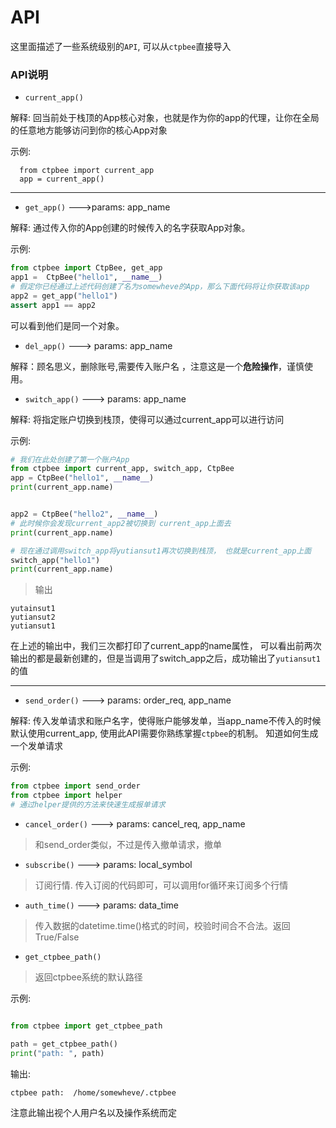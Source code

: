 # API 

这里面描述了一些系统级别的`API`, 可以从`ctpbee`直接导入

### API说明
- `current_app()`

解释: 回当前处于栈顶的App核心对象，也就是作为你的app的代理，让你在全局的任意地方能够访问到你的核心App对象

示例:
```
  from ctpbee import current_app
  app = current_app()
```
---

- `get_app()` --->params: app_name

解释: 通过传入你的App创建的时候传入的名字获取App对象。

示例:
```python
from ctpbee import CtpBee, get_app
app1 =  CtpBee("hello1", __name__)
# 假定你已经通过上述代码创建了名为somewheve的App，那么下面代码将让你获取该app
app2 = get_app("hello1")
assert app1 == app2
```
可以看到他们是同一个对象。

- `del_app()` ---> params: app_name

解释：顾名思义，删除账号,需要传入账户名 ，注意这是一个**危险操作**，谨慎使用。


- `switch_app()` ---> params: app_name

解释: 将指定账户切换到栈顶，使得可以通过current_app可以进行访问

示例:
```python
# 我们在此处创建了第一个账户App
from ctpbee import current_app, switch_app, CtpBee
app = CtpBee("hello1", __name__)
print(current_app.name)


app2 = CtpBee("hello2", __name__)
# 此时候你会发现current_app2被切换到 current_app上面去
print(current_app.name)

# 现在通过调用switch_app将yutiansut1再次切换到栈顶， 也就是current_app上面
switch_app("hello1")
print(current_app.name)
```
> 输出

```textmate
yutainsut1
yutiansut2
yutiansut1
```

在上述的输出中，我们三次都打印了current_app的name属性， 可以看出前两次输出的都是最新创建的，但是当调用了switch_app之后，成功输出了`yutiansut1`的值

--- 

- `send_order()` ---> params: order_req, app_name

解释: 传入发单请求和账户名字，使得账户能够发单，当app_name不传入的时候默认使用current_app, 使用此API需要你熟练掌握`ctpbee`的机制。
知道如何生成一个发单请求

示例:
```python
from ctpbee import send_order 
from ctpbee import helper
# 通过helper提供的方法来快速生成报单请求

```

- `cancel_order()` ---> params: cancel_req, app_name
> 和send_order类似，不过是传入撤单请求，撤单 

- `subscribe()` ---> params: local_symbol
> 订阅行情. 传入订阅的代码即可，可以调用for循环来订阅多个行情

- `auth_time()` ---> params: data_time
> 传入数据的datetime.time()格式的时间，校验时间合不合法。返回True/False

- `get_ctpbee_path()`
> 返回ctpbee系统的默认路径 

示例:
```python

from ctpbee import get_ctpbee_path

path = get_ctpbee_path()
print("path: ", path)
```

输出:

```textmate
ctpbee path:  /home/somewheve/.ctpbee
```
注意此输出视个人用户名以及操作系统而定